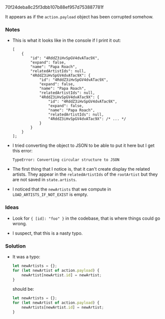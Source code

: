 70f24deba8c25f3dbb107b88ef957d753887781f

It appears as if the `action.payload` object has been corrupted somehow.

### Notes

-   This is what it looks like in the console if I print it out:

    ```none
    [
        {
            "id": "4RddZ3iHvSpGV4dvATac9X",
            "expand": false,
            "name": "Papa Roach",
            "relatedArtistIds": null,
            "4RddZ3iHvSpGV4dvATac9X": {
                "id": "4RddZ3iHvSpGV4dvATac9X",
                "expand": false,
                "name": "Papa Roach",
                "relatedArtistIds": null,
                "4RddZ3iHvSpGV4dvATac9X": {
                    "id": "4RddZ3iHvSpGV4dvATac9X",
                    "expand": false,
                    "name": "Papa Roach",
                    "relatedArtistIds": null,
                    "4RddZ3iHvSpGV4dvATac9X": /* ... */
                }
            }
        }
    ];
    ```

-   I tried converting the object to JSON to be able to put it here but I get this error:

    ```none
    TypeError: Converting circular structure to JSON
    ```

-   The first thing that I notice is, that it can't create display the related artists.
    They appear in the `relatedArtistIds` of the `rootArtist` but they are not saved in `state.artists`.

-   I noticed that the `newArtists` that we compute in `LOAD_ARTISTS_IF_NOT_EXIST` is empty.

### Ideas

-   Look for `{ [id]: "foo" }` in the codebase, that is where things could go wrong.

-   I suspect, that this is a nasty typo.

### Solution

-   It was a typo:

    ```js
    let newArtists = {};
    for (let newArtist of action.payload) {
        newArtist[newArtist.id] = newArtist;
    }
    ```

    should be:

    ```js
    let newArtists = {};
    for (let newArtist of action.payload) {
        newArtists[newArtist.id] = newArtist;
    }
    ```
